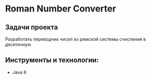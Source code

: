 # Roman Number Converter
## Задачи проекта
Разработать переводчик чисел из римской системы счисления в десятичную
## Инструменты и технологии:
- Java 8
